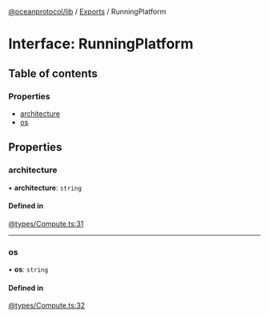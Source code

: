 [@oceanprotocol/lib](../README.md) / [Exports](../modules.md) / RunningPlatform

# Interface: RunningPlatform

## Table of contents

### Properties

- [architecture](RunningPlatform.md#architecture)
- [os](RunningPlatform.md#os)

## Properties

### architecture

• **architecture**: `string`

#### Defined in

[@types/Compute.ts:31](https://github.com/oceanprotocol/ocean.js/blob/c99bc5c6/src/@types/Compute.ts#L31)

___

### os

• **os**: `string`

#### Defined in

[@types/Compute.ts:32](https://github.com/oceanprotocol/ocean.js/blob/c99bc5c6/src/@types/Compute.ts#L32)
